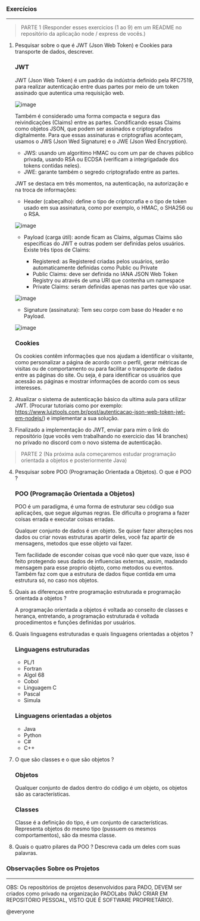 ### Exercícios
---

> PARTE 1 (Responder esses exercicios (1 ao 9) em um README no repositório da aplicação node / express de vocês.)

1. Pesquisar sobre o que é JWT (Json Web Token) e Cookies para transporte de dados, descrever.

    ### JWT

    JWT (Json Web Token) é um padrão da indústria definido pela RFC7519, para realizar autenticação entre duas partes por meio de um token assinado que autentica uma requisição web.
    
    ![image](https://user-images.githubusercontent.com/97049417/167468333-5b6da04e-c778-4ead-b0d1-61cd6ae03b5a.png)
    
    Também é considerado uma forma compacta e segura das reivindicações (Claims) entre as partes. Condificando essas Claims como objetos JSON, que podem ser assinados e criptografados digitalmente. 
    Para que essas assinaturas e criptografias aconteçam, usamos o JWS (Json Wed Signature) e o JWE (Json Wed Encryption).
    
    - JWS: usando um algoritimo HMAC ou com um par de chaves público privada, usando RSA ou ECDSA (verificam a integrigadade dos tokens contidas neles).
    - JWE: garante também o segredo criptografado entre as partes.

    JWT se destaca em três momentos, na autenticação, na autorização e na troca de informações:
    
    - Header (cabeçalho): define o tipo de criptocrafia e o tipo de token usado em sua assinatura, como por exemplo, o HMAC, o SHA256 ou o RSA.
    
    ![image](https://user-images.githubusercontent.com/97049417/167469733-5f59f585-0ee0-41b1-8a72-6115896c0f0c.png)
    
    - Payload (carga útil): aonde ficam as Claims, algumas Claims são especificas do JWT e outras podem ser definidas pelos usuários. Existe três tipos de Claims:
 
        - Registered: as Registered criadas pelos usuários, serão automaticamente definidas como Public ou Private
        - Public Claims: deve ser definida no IANA JSON Web Token Registry ou através de uma URI que contenha um namespace
        - Private Claims: seram definidas apenas nas partes que vão usar.

    ![image](https://user-images.githubusercontent.com/97049417/167473186-01c4a847-fb7d-44db-9b77-d7168369df59.png)
    
    - Signature (assinatura): Tem seu corpo com base do Header e no Payload.

    ![image](https://user-images.githubusercontent.com/97049417/167473772-8c3d3a52-72e3-4d48-9f23-4fa925b65068.png)
    
    ### Cookies

    Os cookies contêm informações que nos ajudam a identificar o visitante, como personalizar a página de acordo com o perfil, gerar métricas de visitas ou de comportamento ou para facilitar o transporte de dados entre as páginas do site. Ou seja, é para identificar os usuários que acessão as páginas e mostrar informações de acordo com os seus interesses.

2. Atualizar o sistema de autenticação básico da ultima aula para utilizar JWT. (Procurar tutoriais como por exemplo: https://www.luiztools.com.br/post/autenticacao-json-web-token-jwt-em-nodejs/) e implementar a sua solução.

3. Finalizado a implementação do JWT, enviar para mim o link do repositório (que vocês vem trabalhando no exercicio das 14 branches) no privado no discord com o novo sistema de autenticação.


> PARTE 2 (Na próxima aula começaremos estudar programação orientada a objetos e posteriormente Java)

4. Pesquisar sobre POO (Programação Orientada a Objetos). O que é POO ?

    ### POO (Programação Orientada a Objetos)

    POO é um paradigma, é uma forma de estruturar seu código sua aplicações, que segue algumas regras. Ele dificulta o programa a fazer coisas errada e executar coisas erradas.

    Qualquer conjunto de dados é um objeto. Se quiser fazer alterações nos dados ou criar novas estruturas apartir deles, você faz apartir de mensagens, metodos que esse objeto vai fazer.

    Tem facilidade de esconder coisas que você não quer que vaze, isso é feito protegendo seus dados de influencias externas, assim, madando mensagem para esse proprio objeto, como metodos ou eventos. Também faz com que a estrutura de dados fique contida em uma estrutura só, no caso nos objetos.

6. Quais as diferenças entre programação estruturada e programação orientada a objetos ?

    A programação orientada a objetos é voltada ao conseito de classes e herança, entretando, a programação estruturada é voltada procedimentos e funções definidas por usuários. 

7. Quais linguagens estruturadas e quais linguagens orientadas a objetos ?

    ### Linguagens estruturadas

    - PL/1
    - Fortran
    - Algol 68
    - Cobol
    - Linguagem C
    - Pascal
    - Simula

    ### Linguagens orientadas a objetos

    - Java 
    - Python
    - C#
    - C++

8. O que são classes e o que são objetos ?

    ### Objetos

    Qualquer conjunto de dados dentro do código é um objeto, os objetos são as características.

    ### Classes

    Classe é a definição do tipo, é um conjunto de características. Representa objetos do mesmo tipo (pussuem os mesmos comportamentos), são da mesma classe.

    

9. Quais o quatro pilares da POO ? Descreva cada um deles com suas palavras.



### Observações Sobre os Projetos
---

OBS: Os repositórios de projetos desenvolvidos para PADO, DEVEM ser criados como privado na organização PADOLabs (NÃO CRIAR EM REPOSITÓRIO PESSOAL, VISTO QUE É SOFTWARE PROPRIETÁRIO).

@everyone
